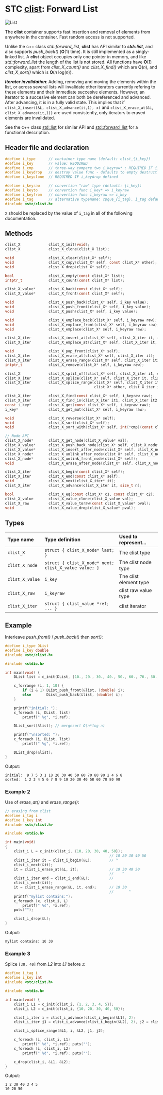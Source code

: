 # STC [clist](../include/stc/clist.h): Forward List
![List](pics/list.jpg)

The **clist** container supports fast insertion and removal of elements from anywhere in the container.
Fast random access is not supported.

Unlike the c++ class *std::forward_list*, **clist** has API similar to ***std::list***, and also supports
*push_back()* (**O**(1) time). It is still implemented as a singly-linked list. A **clist** object
occupies only one pointer in memory, and like *std::forward_list* the length of the list is not stored.
All functions have **O**(1) complexity, apart from *clist_X_count()* and *clist_X_find()* which are **O**(*n*),
and *clist_X_sort()* which is **O**(*n* log(*n*)).

***Iterator invalidation***: Adding, removing and moving the elements within the list, or across several lists
will invalidate other iterators currently refering to these elements and their immediate succesive elements.
However, an iterator to a succesive element can both be dereferenced and advanced. After advancing, it is 
in a fully valid state. This implies that if `clist_X_insert(&L, clist_X_advance(it,1), x)` and
`clist_X_erase_at(&L, clist_X_advance(it,1))` are used consistently, only iterators to erased elements are invalidated.

See the c++ class [std::list](https://en.cppreference.com/w/cpp/container/list) for similar API and
[std::forward_list](https://en.cppreference.com/w/cpp/container/forward_list) for a functional description.

## Header file and declaration

```c
#define i_type      // container type name (default: clist_{i_key})
#define i_key       // value: REQUIRED
#define i_cmp       // three-way compare two i_keyraw* : REQUIRED IF i_keyraw is a non-integral type
#define i_keydrop   // destroy value func - defaults to empty destruct
#define i_keyclone  // REQUIRED IF i_keydrop defined

#define i_keyraw    // convertion "raw" type (default: {i_key})
#define i_keyto     // convertion func i_key* => i_keyraw
#define i_keyfrom   // convertion func i_keyraw => i_key
#define i_tag       // alternative typename: cpque_{i_tag}. i_tag defaults to i_key
#include <stc/clist.h>
```

`X` should be replaced by the value of `i_tag` in all of the following documentation.

## Methods

```c
clist_X             clist_X_init(void);
clist_X             clist_X_clone(clist_X list);

void                clist_X_clear(clist_X* self);
void                clist_X_copy(clist_X* self, const clist_X* other);
void                clist_X_drop(clist_X* self);                                        // destructor

bool                clist_X_empty(const clist_X* list);
intptr_t            clist_X_count(const clist_X* list);                                 // size() in O(n) time

clist_X_value*      clist_X_back(const clist_X* self);
clist_X_value*      clist_X_front(const clist_X* self);

void                clist_X_push_back(clist_X* self, i_key value);                      // note: no pop_back()
void                clist_X_push_front(clist_X* self, i_key value);
void                clist_X_push(clist_X* self, i_key value);                           // alias for push_back()

void                clist_X_emplace_back(clist_X* self, i_keyraw raw);
void                clist_X_emplace_front(clist_X* self, i_keyraw raw);
void                clist_X_emplace(clist_X* self, i_keyraw raw);                       // alias for emplace_back()

clist_X_iter        clist_X_insert_at(clist_X* self, clist_X_iter it, i_key value);     // return iter to new elem
clist_X_iter        clist_X_emplace_at(clist_X* self, clist_X_iter it, i_keyraw raw);

void                clist_X_pop_front(clist_X* self);
clist_X_iter        clist_X_erase_at(clist_X* self, clist_X_iter it);                   // return iter after it
clist_X_iter        clist_X_erase_range(clist_X* self, clist_X_iter it1, clist_X_iter it2);
intptr_t            clist_X_remove(clist_X* self, i_keyraw raw);                        // removes all matches

clist_X             clist_X_split_off(clist_X* self, clist_X_iter i1, clist_X_iter i2); // split off [i1, i2)
clist_X_iter        clist_X_splice(clist_X* self, clist_X_iter it, clist_X* other);     // return updated valid it
clist_X_iter        clist_X_splice_range(clist_X* self, clist_X_iter it,                // return updated valid it
                                         clist_X* other, clist_X_iter it1, clist_X_iter it2);

clist_X_iter        clist_X_find(const clist_X* self, i_keyraw raw);
clist_X_iter        clist_X_find_in(clist_X_iter it1, clist_X_iter it2, i_keyraw raw);
const i_key*        clist_X_get(const clist_X* self, i_keyraw raw);
i_key*              clist_X_get_mut(clist_X* self, i_keyraw raw);

void                clist_X_reverse(clist_X* self);
void                clist_X_sort(clist_X* self);
void                clist_X_sort_with(clist_X* self, int(*cmp)(const clist_X_value*, const clist_X_value*));

// Node API
clist_X_node*       clist_X_get_node(clist_X_value* val);                               // get enclosing node
clist_X_value*      clist_X_push_back_node(clist_X* self, clist_X_node* node);
clist_X_value*      clist_X_insert_after_node(clist_X* self, clist_X_node* ref, clist_X_node* node);
clist_X_node*       clist_X_unlink_after_node(clist_X* self, clist_X_node* ref);        // return unlinked node
clist_X_node*       clist_X_unlink_front_node(clist_X* self);                           // return unlinked node
void                clist_X_erase_after_node(clist_X* self, clist_X_node* node);

clist_X_iter        clist_X_begin(const clist_X* self);
clist_X_iter        clist_X_end(const clist_X* self);
void                clist_X_next(clist_X_iter* it);
clist_X_iter        clist_X_advance(clist_X_iter it, size_t n);                         // return n elements ahead.

bool                clist_X_eq(const clist_X* c1, const clist_X* c2);                   // equality test
clist_X_value       clist_X_value_clone(clist_X_value val);
clist_X_raw         clist_X_value_toraw(const clist_X_value* pval);
void                clist_X_value_drop(clist_X_value* pval);
```

## Types

| Type name           | Type definition                     | Used to represent...                     |
|:--------------------|:------------------------------------|:-----------------------------------------|
| `clist_X`           | `struct { clist_X_node* last; }`                      | The clist type         |
| `clist_X_node`      | `struct { clist_X_node* next; clist_X_value value; }` | The clist node type |
| `clist_X_value`     | `i_key`                                               | The clist element type |
| `clist_X_raw`       | `i_keyraw`                                            | clist raw value type   |
| `clist_X_iter`      | `struct { clist_value *ref; ... }`                    | clist iterator         |

## Example

Interleave *push_front()* / *push_back()* then *sort()*:
```c
#define i_type DList
#define i_key double
#include <stc/clist.h>

#include <stdio.h>

int main(void) {
    DList list = c_init(DList, {10., 20., 30., 40., 50., 60., 70., 80., 90.});

    c_forrange (i, 1, 10) {
        if (i & 1) DList_push_front(&list, (double) i);
        else       DList_push_back(&list, (double) i);
    }

    printf("initial: ");
    c_foreach (i, DList, list)
        printf(" %g", *i.ref);

    DList_sort(&list); // mergesort O(n*log n)

    printf("\nsorted: ");
    c_foreach (i, DList, list)
        printf(" %g", *i.ref);

    DList_drop(&list);
}
```
Output:
```
initial:  9 7 5 3 1 10 20 30 40 50 60 70 80 90 2 4 6 8
sorted:  1 2 3 4 5 6 7 8 9 10 20 30 40 50 60 70 80 90
```
### Example 2

Use of *erase_at()* and *erase_range()*:
```c
// erasing from clist
#define i_tag i
#define i_key int
#include <stc/clist.h>

#include <stdio.h>

int main(void)
{
    clist_i L = c_init(clist_i, {10, 20, 30, 40, 50});
                                                // 10 20 30 40 50
    clist_i_iter it = clist_i_begin(&L);        // ^
    clist_i_next(&it); 
    it = clist_i_erase_at(&L, it);              // 10 30 40 50
                                                //    ^
    clist_i_iter end = clist_i_end(&L);         //
    clist_i_next(&it);
    it = clist_i_erase_range(&L, it, end);      // 10 30
                                                //       ^
    printf("mylist contains:");
    c_foreach (x, clist_i, L)
        printf(" %d", *x.ref);
    puts("");

    clist_i_drop(&L);
}
```
Output:
```
mylist contains: 10 30
```

### Example 3

Splice `[30, 40]` from *L2* into *L1* before `3`:
```c
#define i_tag i
#define i_key int
#include <stc/clist.h>

#include <stdio.h>

int main(void) {
    clist_i L1 = c_init(clist_i, {1, 2, 3, 4, 5});
    clist_i L2 = c_init(clist_i, {10, 20, 30, 40, 50});

    clist_i_iter i = clist_i_advance(clist_i_begin(&L1), 2);
    clist_i_iter j1 = clist_i_advance(clist_i_begin(&L2), 2), j2 = clist_i_advance(j1, 2);

    clist_i_splice_range(&L1, i, &L2, j1, j2);

    c_foreach (i, clist_i, L1)
        printf(" %d", *i.ref); puts("");
    c_foreach (i, clist_i, L2)
        printf(" %d", *i.ref); puts("");

    c_drop(clist_i, &L1, &L2);
}
```
Output:
```
1 2 30 40 3 4 5
10 20 50
```
